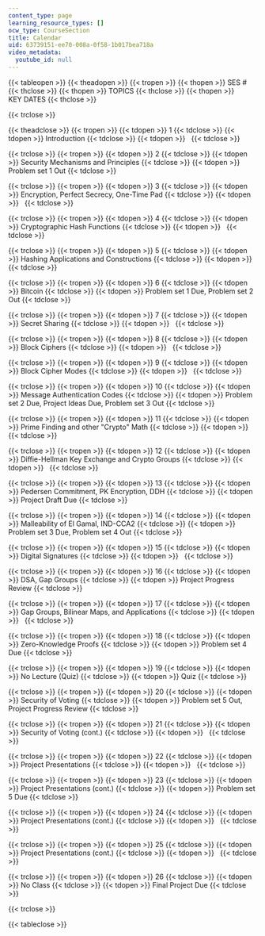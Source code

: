 ```yaml
---
content_type: page
learning_resource_types: []
ocw_type: CourseSection
title: Calendar
uid: 63739151-ee70-008a-0f58-1b017bea718a
video_metadata:
  youtube_id: null
---
```


{{< tableopen >}}
{{< theadopen >}}
{{< tropen >}}
{{< thopen >}}
SES #
{{< thclose >}}
{{< thopen >}}
TOPICS
{{< thclose >}}
{{< thopen >}}
KEY DATES
{{< thclose >}}

{{< trclose >}}

{{< theadclose >}}
{{< tropen >}}
{{< tdopen >}}
1
{{< tdclose >}}
{{< tdopen >}}
Introduction
{{< tdclose >}}
{{< tdopen >}}
 
{{< tdclose >}}

{{< trclose >}}
{{< tropen >}}
{{< tdopen >}}
2
{{< tdclose >}}
{{< tdopen >}}
Security Mechanisms and Principles
{{< tdclose >}}
{{< tdopen >}}
Problem set 1 Out
{{< tdclose >}}

{{< trclose >}}
{{< tropen >}}
{{< tdopen >}}
3
{{< tdclose >}}
{{< tdopen >}}
Encryption, Perfect Secrecy, One-Time Pad
{{< tdclose >}}
{{< tdopen >}}
 
{{< tdclose >}}

{{< trclose >}}
{{< tropen >}}
{{< tdopen >}}
4
{{< tdclose >}}
{{< tdopen >}}
Cryptographic Hash Functions
{{< tdclose >}}
{{< tdopen >}}
 
{{< tdclose >}}

{{< trclose >}}
{{< tropen >}}
{{< tdopen >}}
5
{{< tdclose >}}
{{< tdopen >}}
Hashing Applications and Constructions
{{< tdclose >}}
{{< tdopen >}}
 
{{< tdclose >}}

{{< trclose >}}
{{< tropen >}}
{{< tdopen >}}
6
{{< tdclose >}}
{{< tdopen >}}
Bitcoin
{{< tdclose >}}
{{< tdopen >}}
Problem set 1 Due, Problem set 2 Out
{{< tdclose >}}

{{< trclose >}}
{{< tropen >}}
{{< tdopen >}}
7
{{< tdclose >}}
{{< tdopen >}}
Secret Sharing
{{< tdclose >}}
{{< tdopen >}}
 
{{< tdclose >}}

{{< trclose >}}
{{< tropen >}}
{{< tdopen >}}
8
{{< tdclose >}}
{{< tdopen >}}
Block Ciphers
{{< tdclose >}}
{{< tdopen >}}
 
{{< tdclose >}}

{{< trclose >}}
{{< tropen >}}
{{< tdopen >}}
9
{{< tdclose >}}
{{< tdopen >}}
Block Cipher Modes
{{< tdclose >}}
{{< tdopen >}}
 
{{< tdclose >}}

{{< trclose >}}
{{< tropen >}}
{{< tdopen >}}
10
{{< tdclose >}}
{{< tdopen >}}
Message Authentication Codes
{{< tdclose >}}
{{< tdopen >}}
Problem set 2 Due, Project Ideas Due, Problem set 3 Out
{{< tdclose >}}

{{< trclose >}}
{{< tropen >}}
{{< tdopen >}}
11
{{< tdclose >}}
{{< tdopen >}}
Prime Finding and other "Crypto" Math
{{< tdclose >}}
{{< tdopen >}}
 
{{< tdclose >}}

{{< trclose >}}
{{< tropen >}}
{{< tdopen >}}
12
{{< tdclose >}}
{{< tdopen >}}
Diffie-Hellman Key Exchange and Crypto Groups
{{< tdclose >}}
{{< tdopen >}}
 
{{< tdclose >}}

{{< trclose >}}
{{< tropen >}}
{{< tdopen >}}
13
{{< tdclose >}}
{{< tdopen >}}
Pedersen Commitment, PK Encryption, DDH
{{< tdclose >}}
{{< tdopen >}}
Project Draft Due
{{< tdclose >}}

{{< trclose >}}
{{< tropen >}}
{{< tdopen >}}
14
{{< tdclose >}}
{{< tdopen >}}
Malleability of El Gamal, IND-CCA2
{{< tdclose >}}
{{< tdopen >}}
Problem set 3 Due, Problem set 4 Out
{{< tdclose >}}

{{< trclose >}}
{{< tropen >}}
{{< tdopen >}}
15
{{< tdclose >}}
{{< tdopen >}}
Digital Signatures
{{< tdclose >}}
{{< tdopen >}}
 
{{< tdclose >}}

{{< trclose >}}
{{< tropen >}}
{{< tdopen >}}
16
{{< tdclose >}}
{{< tdopen >}}
DSA, Gap Groups
{{< tdclose >}}
{{< tdopen >}}
Project Progress Review
{{< tdclose >}}

{{< trclose >}}
{{< tropen >}}
{{< tdopen >}}
17
{{< tdclose >}}
{{< tdopen >}}
Gap Groups, Bilinear Maps, and Applications
{{< tdclose >}}
{{< tdopen >}}
 
{{< tdclose >}}

{{< trclose >}}
{{< tropen >}}
{{< tdopen >}}
18
{{< tdclose >}}
{{< tdopen >}}
Zero-Knowledge Proofs
{{< tdclose >}}
{{< tdopen >}}
Problem set 4 Due
{{< tdclose >}}

{{< trclose >}}
{{< tropen >}}
{{< tdopen >}}
19
{{< tdclose >}}
{{< tdopen >}}
No Lecture (Quiz)
{{< tdclose >}}
{{< tdopen >}}
Quiz
{{< tdclose >}}

{{< trclose >}}
{{< tropen >}}
{{< tdopen >}}
20
{{< tdclose >}}
{{< tdopen >}}
Security of Voting
{{< tdclose >}}
{{< tdopen >}}
Problem set 5 Out, Project Progress Review
{{< tdclose >}}

{{< trclose >}}
{{< tropen >}}
{{< tdopen >}}
21
{{< tdclose >}}
{{< tdopen >}}
Security of Voting (cont.)
{{< tdclose >}}
{{< tdopen >}}
 
{{< tdclose >}}

{{< trclose >}}
{{< tropen >}}
{{< tdopen >}}
22
{{< tdclose >}}
{{< tdopen >}}
Project Presentations
{{< tdclose >}}
{{< tdopen >}}
 
{{< tdclose >}}

{{< trclose >}}
{{< tropen >}}
{{< tdopen >}}
23
{{< tdclose >}}
{{< tdopen >}}
Project Presentations (cont.)
{{< tdclose >}}
{{< tdopen >}}
Problem set 5 Due
{{< tdclose >}}

{{< trclose >}}
{{< tropen >}}
{{< tdopen >}}
24
{{< tdclose >}}
{{< tdopen >}}
Project Presentations (cont.)
{{< tdclose >}}
{{< tdopen >}}
 
{{< tdclose >}}

{{< trclose >}}
{{< tropen >}}
{{< tdopen >}}
25
{{< tdclose >}}
{{< tdopen >}}
Project Presentations (cont.)
{{< tdclose >}}
{{< tdopen >}}
 
{{< tdclose >}}

{{< trclose >}}
{{< tropen >}}
{{< tdopen >}}
26
{{< tdclose >}}
{{< tdopen >}}
No Class
{{< tdclose >}}
{{< tdopen >}}
Final Project Due
{{< tdclose >}}

{{< trclose >}}

{{< tableclose >}}